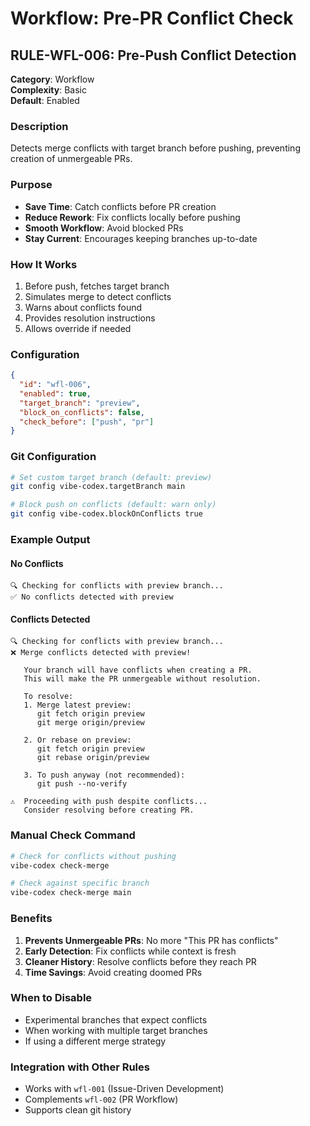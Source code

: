 # Workflow: Pre-PR Conflict Check

## RULE-WFL-006: Pre-Push Conflict Detection

**Category**: Workflow  
**Complexity**: Basic  
**Default**: Enabled  

### Description
Detects merge conflicts with target branch before pushing, preventing creation of unmergeable PRs.

### Purpose
- **Save Time**: Catch conflicts before PR creation
- **Reduce Rework**: Fix conflicts locally before pushing
- **Smooth Workflow**: Avoid blocked PRs
- **Stay Current**: Encourages keeping branches up-to-date

### How It Works
1. Before push, fetches target branch
2. Simulates merge to detect conflicts
3. Warns about conflicts found
4. Provides resolution instructions
5. Allows override if needed

### Configuration
```json
{
  "id": "wfl-006",
  "enabled": true,
  "target_branch": "preview",
  "block_on_conflicts": false,
  "check_before": ["push", "pr"]
}
```

### Git Configuration
```bash
# Set custom target branch (default: preview)
git config vibe-codex.targetBranch main

# Block push on conflicts (default: warn only)
git config vibe-codex.blockOnConflicts true
```

### Example Output

#### No Conflicts
```
🔍 Checking for conflicts with preview branch...
✅ No conflicts detected with preview
```

#### Conflicts Detected
```
🔍 Checking for conflicts with preview branch...
❌ Merge conflicts detected with preview!

   Your branch will have conflicts when creating a PR.
   This will make the PR unmergeable without resolution.

   To resolve:
   1. Merge latest preview:
      git fetch origin preview
      git merge origin/preview

   2. Or rebase on preview:
      git fetch origin preview
      git rebase origin/preview

   3. To push anyway (not recommended):
      git push --no-verify

⚠️  Proceeding with push despite conflicts...
   Consider resolving before creating PR.
```

### Manual Check Command
```bash
# Check for conflicts without pushing
vibe-codex check-merge

# Check against specific branch
vibe-codex check-merge main
```

### Benefits
1. **Prevents Unmergeable PRs**: No more "This PR has conflicts"
2. **Early Detection**: Fix conflicts while context is fresh
3. **Cleaner History**: Resolve conflicts before they reach PR
4. **Time Savings**: Avoid creating doomed PRs

### When to Disable
- Experimental branches that expect conflicts
- When working with multiple target branches
- If using a different merge strategy

### Integration with Other Rules
- Works with `wfl-001` (Issue-Driven Development)
- Complements `wfl-002` (PR Workflow)
- Supports clean git history